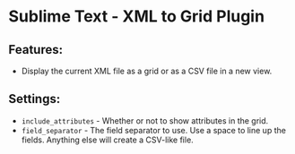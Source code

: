 Sublime Text - XML to Grid Plugin
============

## Features:

- Display the current XML file as a grid or as a CSV file in a new view.


## Settings:

- `include_attributes` - Whether or not to show attributes in the grid.
- `field_separator` - The field separator to use.  Use a space to line up the fields.  Anything else will create a CSV-like file.


